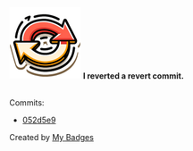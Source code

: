 <img src="https://github.com/my-badges/my-badges/blob/master/badges/revert-revert-commit/revert-revert-commit.png?raw=true" alt="I reverted a revert commit." title="I reverted a revert commit." width="128">
<strong>I reverted a revert commit.</strong>
<br><br>

Commits:

- <a href="https://github.com/andrewjswan/EspHoMaTriXv2/commit/052d5e998b077f9d5874cf2a89ed9e3797ebdc7a">052d5e9</a>


Created by <a href="https://github.com/my-badges/my-badges">My Badges</a>